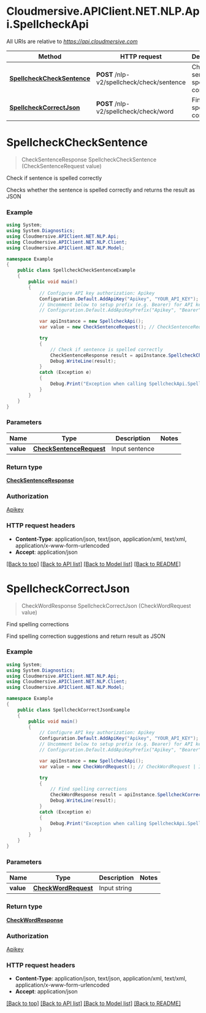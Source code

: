 # Cloudmersive.APIClient.NET.NLP.Api.SpellcheckApi

All URIs are relative to *https://api.cloudmersive.com*

Method | HTTP request | Description
------------- | ------------- | -------------
[**SpellcheckCheckSentence**](SpellcheckApi.md#spellcheckchecksentence) | **POST** /nlp-v2/spellcheck/check/sentence | Check if sentence is spelled correctly
[**SpellcheckCorrectJson**](SpellcheckApi.md#spellcheckcorrectjson) | **POST** /nlp-v2/spellcheck/check/word | Find spelling corrections


<a name="spellcheckchecksentence"></a>
# **SpellcheckCheckSentence**
> CheckSentenceResponse SpellcheckCheckSentence (CheckSentenceRequest value)

Check if sentence is spelled correctly

Checks whether the sentence is spelled correctly and returns the result as JSON

### Example
```csharp
using System;
using System.Diagnostics;
using Cloudmersive.APIClient.NET.NLP.Api;
using Cloudmersive.APIClient.NET.NLP.Client;
using Cloudmersive.APIClient.NET.NLP.Model;

namespace Example
{
    public class SpellcheckCheckSentenceExample
    {
        public void main()
        {
            // Configure API key authorization: Apikey
            Configuration.Default.AddApiKey("Apikey", "YOUR_API_KEY");
            // Uncomment below to setup prefix (e.g. Bearer) for API key, if needed
            // Configuration.Default.AddApiKeyPrefix("Apikey", "Bearer");

            var apiInstance = new SpellcheckApi();
            var value = new CheckSentenceRequest(); // CheckSentenceRequest | Input sentence

            try
            {
                // Check if sentence is spelled correctly
                CheckSentenceResponse result = apiInstance.SpellcheckCheckSentence(value);
                Debug.WriteLine(result);
            }
            catch (Exception e)
            {
                Debug.Print("Exception when calling SpellcheckApi.SpellcheckCheckSentence: " + e.Message );
            }
        }
    }
}
```

### Parameters

Name | Type | Description  | Notes
------------- | ------------- | ------------- | -------------
 **value** | [**CheckSentenceRequest**](CheckSentenceRequest.md)| Input sentence | 

### Return type

[**CheckSentenceResponse**](CheckSentenceResponse.md)

### Authorization

[Apikey](../README.md#Apikey)

### HTTP request headers

 - **Content-Type**: application/json, text/json, application/xml, text/xml, application/x-www-form-urlencoded
 - **Accept**: application/json

[[Back to top]](#) [[Back to API list]](../README.md#documentation-for-api-endpoints) [[Back to Model list]](../README.md#documentation-for-models) [[Back to README]](../README.md)

<a name="spellcheckcorrectjson"></a>
# **SpellcheckCorrectJson**
> CheckWordResponse SpellcheckCorrectJson (CheckWordRequest value)

Find spelling corrections

Find spelling correction suggestions and return result as JSON

### Example
```csharp
using System;
using System.Diagnostics;
using Cloudmersive.APIClient.NET.NLP.Api;
using Cloudmersive.APIClient.NET.NLP.Client;
using Cloudmersive.APIClient.NET.NLP.Model;

namespace Example
{
    public class SpellcheckCorrectJsonExample
    {
        public void main()
        {
            // Configure API key authorization: Apikey
            Configuration.Default.AddApiKey("Apikey", "YOUR_API_KEY");
            // Uncomment below to setup prefix (e.g. Bearer) for API key, if needed
            // Configuration.Default.AddApiKeyPrefix("Apikey", "Bearer");

            var apiInstance = new SpellcheckApi();
            var value = new CheckWordRequest(); // CheckWordRequest | Input string

            try
            {
                // Find spelling corrections
                CheckWordResponse result = apiInstance.SpellcheckCorrectJson(value);
                Debug.WriteLine(result);
            }
            catch (Exception e)
            {
                Debug.Print("Exception when calling SpellcheckApi.SpellcheckCorrectJson: " + e.Message );
            }
        }
    }
}
```

### Parameters

Name | Type | Description  | Notes
------------- | ------------- | ------------- | -------------
 **value** | [**CheckWordRequest**](CheckWordRequest.md)| Input string | 

### Return type

[**CheckWordResponse**](CheckWordResponse.md)

### Authorization

[Apikey](../README.md#Apikey)

### HTTP request headers

 - **Content-Type**: application/json, text/json, application/xml, text/xml, application/x-www-form-urlencoded
 - **Accept**: application/json

[[Back to top]](#) [[Back to API list]](../README.md#documentation-for-api-endpoints) [[Back to Model list]](../README.md#documentation-for-models) [[Back to README]](../README.md)

